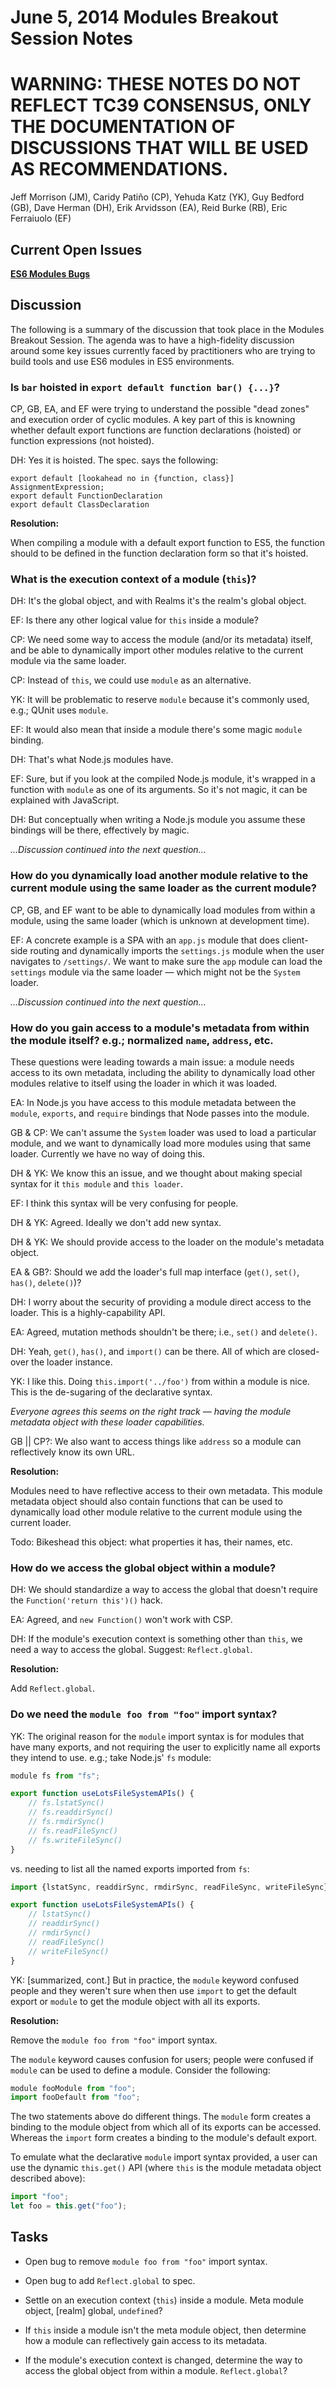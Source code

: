 # June 5, 2014 Modules Breakout Session Notes


# WARNING: THESE NOTES DO NOT REFLECT TC39 CONSENSUS, ONLY THE DOCUMENTATION OF DISCUSSIONS THAT WILL BE USED AS RECOMMENDATIONS.



Jeff Morrison (JM), Caridy Patiño (CP), Yehuda Katz (YK), Guy Bedford (GB), Dave Herman (DH), Erik Arvidsson (EA), Reid Burke (RB), Eric Ferraiuolo (EF)

## Current Open Issues

[**ES6 Modules Bugs**][1]

## Discussion

The following is a summary of the discussion that took place in the Modules Breakout Session. The agenda was to have a high-fidelity discussion around some key issues currently faced by practitioners who are trying to build tools and use ES6 modules in ES5 environments.  

### Is `bar` hoisted in `export default function bar() {...}`?

CP, GB, EA, and EF were trying to understand the possible "dead zones" and execution order of cyclic modules. A key part of this is knowning whether default export functions are function declarations (hoisted) or function expressions (not hoisted).

DH: Yes it is hoisted. The spec. says the following:

```
export default [lookahead no in {function, class}] AssignmentExpression;
export default FunctionDeclaration
export default ClassDeclaration
```

**Resolution:**

When compiling a module with a default export function to ES5, the function should to be defined in the function declaration form so that it's hoisted.

### What is the execution context of a module (`this`)?

DH: It's the global object, and with Realms it's the realm's global object.

EF: Is there any other logical value for `this` inside a module?

CP: We need some way to access the module (and/or its metadata) itself, and be able to dynamically import other modules relative to the current module via the same loader.

CP: Instead of `this`, we could use `module` as an alternative.

YK: It will be problematic to reserve `module` because it's commonly used, e.g.; QUnit uses `module`.

EF: It would also mean that inside a module there's some magic `module` binding.

DH: That's what Node.js modules have.

EF: Sure, but if you look at the compiled Node.js module, it's wrapped in a function with `module` as one of its arguments. So it's not magic, it can be explained with JavaScript.

DH: But conceptually when writing a Node.js module you assume these bindings will be there, effectively by magic.

*…Discussion continued into the next question…*

### How do you dynamically load another module relative to the current module using the same loader as the current module?

CP, GB, and EF want to be able to dynamically load modules from within a module, using the same loader (which is unknown at development time).

EF: A concrete example is a SPA with an `app.js` module that does client-side routing and dynamically imports the `settings.js` module when the user navigates to `/settings/`. We want to make sure the `app` module can load the `settings` module via the same loader — which might not be the `System` loader.

*…Discussion continued into the next question…*

### How do you gain access to a module's metadata from within the module itself? e.g.; normalized `name`, `address`, etc.

These questions were leading towards a main issue: a module needs access to its own metadata, including the ability to dynamically load other modules relative to itself using the loader in which it was loaded.

EA: In Node.js you have access to this module metadata between the `module`, `exports`, and `require` bindings that Node passes into the module.

GB & CP: We can't assume the `System` loader was used to load a particular module, and we want to dynamically load more modules using that same loader. Currently we have no way of doing this.

DH & YK: We know this an issue, and we thought about making special syntax for it `this module` and `this loader`.

EF: I think this syntax will be very confusing for people.

DH & YK: Agreed. Ideally we don't add new syntax.

DH & YK: We should provide access to the loader on the module's metadata object.

EA & GB?: Should we add the loader's full map interface (`get()`, `set()`, `has()`, `delete()`)?

DH: I worry about the security of providing a module direct access to the loader. This is a highly-capability API.

EA: Agreed, mutation methods shouldn't be there; i.e., `set()` and `delete()`.

DH: Yeah, `get()`, `has()`, and `import()` can be there. All of which are closed-over the loader instance.

YK: I like this. Doing `this.import('../foo')` from within a module is nice. This is the de-sugaring of the declarative syntax.

*Everyone agrees this seems on the right track — having the module metadata object with these loader capabilities.*

GB || CP?: We also want to access things like `address` so a module can reflectively know its own URL.

**Resolution:**

Modules need to have reflective access to their own metadata. This module metadata object should also contain functions that can be used to dynamically load other module relative to the current module using the current loader.

Todo: Bikeshead this object: what properties it has, their names, etc.

### How do we access the global object within a module?

DH: We should standardize a way to access the global that doesn't require the `Function('return this')()` hack.

EA: Agreed, and `new Function()` won't work with CSP.

DH: If the module's execution context is something other than `this`, we need a way to access the global. Suggest: `Reflect.global`.

**Resolution:**

Add `Reflect.global`.

### Do we need the `module foo from "foo"` import syntax?

YK: The original reason for the `module` import syntax is for modules that have many exports, and not requiring the user to explicitly name all exports they intend to use. e.g.; take Node.js' `fs` module:

```js
module fs from "fs";

export function useLotsFileSystemAPIs() {
    // fs.lstatSync()
    // fs.readdirSync()
    // fs.rmdirSync()
    // fs.readFileSync()
    // fs.writeFileSync()
}
```

vs. needing to list all the named exports imported from `fs`:

```js
import {lstatSync, readdirSync, rmdirSync, readFileSync, writeFileSync} from "fs";

export function useLotsFileSystemAPIs() {
    // lstatSync()
    // readdirSync()
    // rmdirSync()
    // readFileSync()
    // writeFileSync()
}
```

YK: [summarized, cont.] But in practice, the `module` keyword confused people and they weren't sure when then use `import` to get the default export or `module` to get the module object with all its exports.

**Resolution:**

Remove the `module foo from "foo"` import syntax.

The `module` keyword causes confusion for users; people were confused if `module` can be used to define a module. Consider the following:

```js
module fooModule from "foo";
import fooDefault from "foo";
```

The two statements above do different things. The `module` form creates a binding to the module object from which all of its exports can be accessed. Whereas the `import` form creates a binding to the module's default export.

To emulate what the declarative `module` import syntax provided, a user can use the dynamic `this.get()` API (where `this` is the module metadata object described above):

```js
import "foo";
let foo = this.get("foo");
```

## Tasks

* Open bug to remove `module foo from "foo"` import syntax.

* Open bug to add `Reflect.global` to spec.

* Settle on an execution context (`this`) inside a module. Meta module object, [realm] global, `undefined`?

* If `this` inside a module isn't the meta module object, then determine how a module can reflectively gain access to its metadata.

* If the module's execution context is changed, determine the way to access the global object from within a module. `Reflect.global`?


[1]: https://bugs.ecmascript.org/buglist.cgi?product=Draft%20for%206th%20Edition&component=Modules&resolution=---

[2]: https://bugs.ecmascript.org/show_bug.cgi?id=2659
